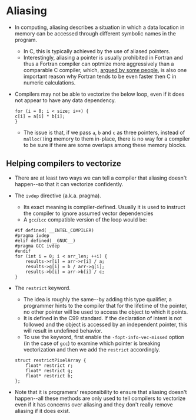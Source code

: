 # Aliasing

* In computing, aliasing describes a situation in which a data location in
memory can be accessed through different symbolic names in the program. 

    * In C, this is typically achieved by the use of aliased pointers.
    * Interestingly, aliasing a pointer is usually prohibited in Fortran and
    thus a Fortran compiler can optmize more aggressively than a comparable
    C compiler, which, [argued by some people](https://stackoverflow.com/questions/146159/is-fortran-easier-to-optimize-than-c-for-heavy-calculations),
    is also one important reason why Fortran tends to
    be even faster then C in numeric calculations.

* Compilers may not be able to vectorize the below loop, even if it does not appear to have any data dependency.
    ```
    for (i = 0; i < size; i++) {
    c[i] = a[i] * b[i];
    }
    ```

    * The issue is that, if we pass `a`, `b` and `c` as three pointers,
    instead of `malloc()`ing memory to them in-place, there is no way for a
    compiler to be sure if there are some overlaps among these memory blocks.

## Helping compilers to vectorize

* There are at least two ways we can tell a compiler that aliasing doesn't happen--so that it can vectorize 
confidently.

* The `ivdep` directive (a.k.a. pragma).
    * Its exact meaning is compiler-defined. Usually it is used to instruct
    the compiler to ignore assumed vector dependencies
    * A `gcc`/`icc` compatible version of the loop would be:
    ```
    #if defined( __INTEL_COMPILER)
    #pragma ivdep
    #elif defined(__GNUC__)
    #pragma GCC ivdep
    #endif
    for (int i = 0; i < arr_len; ++i) {
        results->r[i] = arr->r[i] / a;
        results->g[i] = b / arr->g[i];
        results->b[i] = arr->b[i] / c;
    }
    ```

* The `restrict` keyword.
    * The idea is roughly the same--by adding this type qualifier, a programmer hints to the compiler that
    for the lifetime of the pointer, no other pointer will be used to access the object to which it points.
    * It is defined in the C99 standard. If the declaration of intent is not followed and the object
    is accessed by an independent pointer, this will result in undefined behavior.
    * To use the keyword, first enable the `-fopt-info-vec-missed` option (in the case of `gcc`) to examine which
    pointer is breaking vectorization and then we add the `restrict` accordingly.
    ```
    struct restrictPixelArray {
        float* restrict r;
        float* restrict g;
        float* restrict b;
    };
    ```



* Note that it is programers' responsibility to ensure that aliasing doesn't happen--all these methods are only used
to tell compilers to vectorize even if it has concerns over aliasing and they don't really remove
aliasing if it does exist.